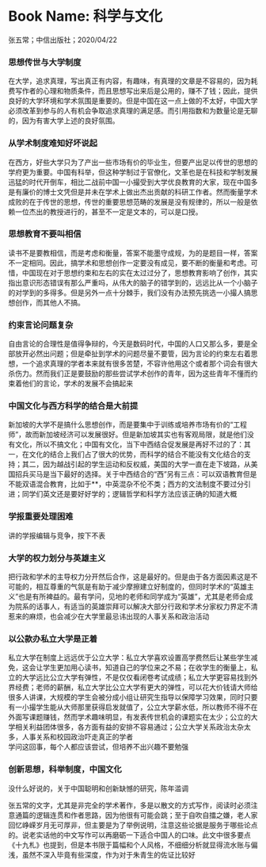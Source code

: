 # Book Name: 科学与文化
张五常；中信出版社；2020/04/22

### 思想传世与大学制度
在大学，追求真理，写出真正有内容，有趣味，有真理的文章是不容易的，因为耗费写作者的心理和物质条件，而且思想写出来后是公用的，赚不了钱；因此，提供良好的大学环境和学术氛围是重要的。但是中国在这一点上做的不太好，中国大学必须改革到参与的人有机会争取追求真理的满足感。而引用指数和为数量论是无聊的，因为有害大学上述的良好氛围。  

### 从学术制度难知好坏说起
在西方，好些大学只为了产出一些市场有价的毕业生，但要产出足以传世的思想的学府更为重要。中国有科举，但这种学制过于官僚化，文革也是在科技和学制发展迅猛的时代开倒车，相比二战前中国一小撮受到大学优良教育的大家，现在中国多是有廉价的博士文凭但是并未在学术上做出杰出贡献的科研工作者。然而衡量学术成败的在于传世的思想，传世的重要思想范畴的发展是没有规律的，所以一般是依赖一位杰出的教授进行的，甚至不一定是文本的，可以是口授。

### 思想教育不要叫相信
读书不是要教相信，而是考虑和衡量，答案不能墨守成规，为的是题目一样，答案不一定相同。因此，搞学术和思想创作一定要没有成见，要不断的衡量和考虑。可惜，中国现在对于思想约束和左右的实在太过过分了，思想教育影响了创作，其实指出意识形态错误有那么严重吗，从伟大的脑子的错学到的，远远比从一个小脑子的对学到的多得多。但是另外一点十分棘手，我们没有办法预先挑选一小撮人搞思想创作，而其他人不搞。

### 约束言论问题复杂
自由言论的合理性是值得争辩的，今天是数码时代，中国的人口又那么多，要是全部放开必然出问题；但是牵扯到学术的问题尽量不要管，因为言论的约束左右着思想，一个追求真理的学者本来就有很多苦楚，不容许他用这个或者那个词会有很大杀伤力。然而我们正是要鼓励的那些尝试学术创作的青年，因为这些青年不懂而约束着他们的言论，学术的发展不会搞起来

### 中国文化与西方科学的结合是大前提
新加坡的大学不是搞什么思想创作，而是要集中于训练或培养市场有价的“工程师”，故而新加坡经济可以发展很好。但是新加坡其实也有客观局限，就是他们没有文化，所以不搞文化；中国有文化，当下中西结合促发展是再好不过的了：其一，在文化的结合上我们占了很大的优势，而科学的结合不能没有文化结合的支持；其二，因为越战引起的学生运动和反权威，美国的大学一直在走下坡路，从美国招兵买马是当下最好的选择。关于中西结合的“西”另有三点：可以双语教育但是不能双语混合教育，比如于**，中英混杂不伦不类；西方的文法制度不要过分引进；同学们英文还是要好好学的；逻辑哲学和科学方法应该正确的知道大概

### 学报重要处理困难
讲的学报编辑与竞争，按下不表

### 大学的权力划分与英雄主义
把行政和学术的主导权力分开然后合作，这是最好的。但是由于各方面因素这是不可能的，相互尊重的气氛是有助于减少摩擦建立好制度的，但同时学术的“英雄主义”也是有所裨益的。最有学问，见地的老师和同学成为“英雄”，尤其是老师会成为院系的话事人，有适当的英雄崇拜可以解决大部分行政和学术分家权力界定不清惹来的麻烦，也会减少在大学里最忌讳出现的人事关系和政治活动

### 以公款办私立大学是正着
私立大学在制度上远远优于公立大学：私立大学喜欢设置高学费然后让某些学生减免，这会让学生更加用心读书，知道自己的学位来之不易；在收学生的衡量上，私立的大学远比公立大学有弹性，不是仅仅看闭卷考试成绩；私立大学更容易找到外界经费；老师的薪酬，私立大学比公立大学有更大的弹性，可以花大价钱请大师给很多人讲课，大规模的学生会被分成小组让研究生指导以保障学习效果，同时只要有一小撮学生能从大师那里获得启发就值了，公立大学薪水低，所以教师不得不在外面写课题赚钱，然而学术趣味明显，有发表传世机会的课题实在太少；公立的大学相关利益团体很多，各方面有益的安排不容易通过；公立大学关系政治太杂太多，人事关系和校园政治吓走真正的学者  
学问这回事，每个人都应该尝试，但培养不出兴趣不要勉强  

### 创新思想，科举制度，中国文化
没什么好说的，关于中国聪明和创新缺憾的研究，陈年滥调  
  
张五常的文字，尤其是非完全的学术著作，多是以散文的方式写作，阅读时必须注意通篇的逻辑连贯和作者思路，因为他很有可能会跳；至于自吹自擂之嫌，老人家回忆峥嵘岁月无可厚非，但主要是为了举例说明，注意这些论据是服务于哪些论点的。说老实话他的中文写作可以再磨砺一下适合中国人的口味。此文中很多要点《十九札》也提到，但是本书限于篇幅和个人风格，不细细分析就显得流水账与偏浅，虽然不深入毕竟有些深度，作为对于朱青生的佐证比较好
